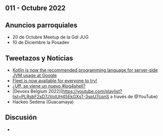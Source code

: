 011 - Octubre 2022
--

## Anuncios parroquiales

- 20 de Octubre Meetup de la Gdl JUG
- 10 de Diciembre la Posadev

## Tweetazos y Noticias

* [Kotlin is now the recommended programming language for server-side JVM usage at Google](https://twitter.com/tsmith/status/1581318139895156737)
* [Fleet is now available for everyone to try!](https://twitter.com/JetBrains_Fleet/status/1580157713379909634?s=20&t=-14dZMvWk9hQx6PizPiRtA)
* [¿Uff, se viene un nuevo #log4shell?](https://twitter.com/SeguInfo/status/1581999898970714112?s=20&t=-14dZMvWk9hQx6PizPiRtA)
* [Devoxx Belgium 2022](https://youtube.com/playlist?list=PLRsbF2sD7JVolUH45EkGXsT-3spU7cqnS a través de @YouTube)
* Hackeo Sedena (Guacamaya)

## Discusión

*
